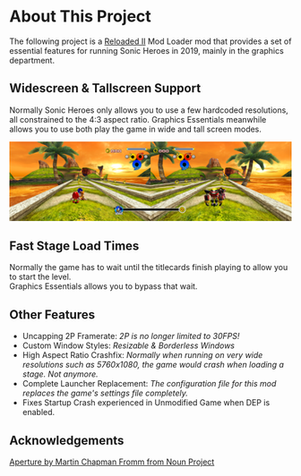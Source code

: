 # About This Project

The following project is a [Reloaded II](https://github.com/Reloaded-Project/Reloaded-II) Mod Loader mod that provides a set of essential features for running Sonic Heroes in 2019, mainly in the graphics department.

## Widescreen & Tallscreen Support

Normally Sonic Heroes only allows you to use a few hardcoded resolutions, all constrained to the 4:3 aspect ratio. Graphics Essentials meanwhile allows you to use both play the game in wide and tall screen modes.

![Wide 2P](https://raw.githubusercontent.com/Sewer56/Heroes.Graphics.Essentials.ReloadedII/master/Docs/Images/Wide2P.png)

## Fast Stage Load Times

Normally the game has to wait until the titlecards finish playing to allow you to start the level.  
Graphics Essentials allows you to bypass that wait.  

## Other Features

- Uncapping 2P Framerate: *2P is no longer limited to 30FPS!*  
- Custom Window Styles: *Resizable & Borderless Windows*  
- High Aspect Ratio Crashfix: *Normally when running on very wide resolutions such as 5760x1080, the game would crash when loading a stage. Not anymore.*  
- Complete Launcher Replacement: *The configuration file for this mod replaces the game's settings file completely.*  
- Fixes Startup Crash experienced in Unmodified Game when DEP is enabled.

## Acknowledgements

[Aperture by Martin Chapman Fromm from Noun Project](https://thenounproject.com/browse/icons/term/aperture/)